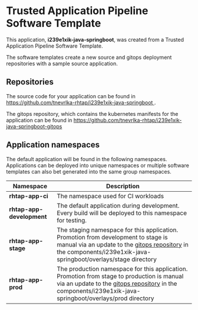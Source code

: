 # Trusted Application Pipeline Software Template

This application, **i239e1xik-java-springboot**, was created from a Trusted Application Pipeline Software Template.

The software templates create a new source and gitops deployment repositories with a sample source application. 

## Repositories

The source code for your application can be found in [https://github.com/tnevrlka-rhtap/i239e1xik-java-springboot ](https://github.com/tnevrlka-rhtap/i239e1xik-java-springboot ).
 
The gitops repository, which contains the kubernetes manifests for the application can be found in 
[https://github.com/tnevrlka-rhtap/i239e1xik-java-springboot-gitops ](https://github.com/tnevrlka-rhtap/i239e1xik-java-springboot-gitops ) 

## Application namespaces 

The default application will be found in the following namespaces. Applications can be deployed into unique namespaces or multiple software templates can also bet generated into the same group namespaces.  

|  Namespace   |  Description   |  
| -------- | -------- |
| **rhtap-app-ci** | The namespace used for CI workloads |
| **rhtap-app-development** | The default application during development. Every build will be deployed to this namespace for testing. |
| **rhtap-app-stage** | The staging namespace for this application. Promotion from development to stage is manual via an update to the [gitops repository](https://github.com/tnevrlka-rhtap/i239e1xik-java-springboot-gitops ) in the components/i239e1xik-java-springboot/overlays/stage directory |
| **rhtap-app-prod** | The production namespace for this application. Promotion from stage to production is manual via an update to the [gitops repository](https://github.com/tnevrlka-rhtap/i239e1xik-java-springboot-gitops ) in the components/i239e1xik-java-springboot/overlays/prod directory |